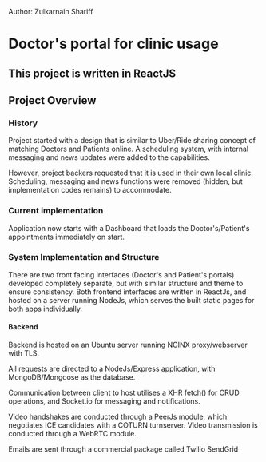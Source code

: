 Author: Zulkarnain Shariff

# Doctor's portal for clinic usage

## This project is written in ReactJS

## Project Overview

### History
Project started with a design that is similar to Uber/Ride sharing concept of matching Doctors and Patients online.
A scheduling system, with internal messaging and news updates were added to the capabilities.

However, project backers requested that it is used in their own local clinic.
Scheduling, messaging and news functions were removed (hidden, but implementation codes remains) to accommodate.

### Current implementation

Application now starts with a Dashboard that loads the Doctor's/Patient's appointments immediately on start. 

### System Implementation and Structure
There are two front facing interfaces (Doctor's and Patient's portals) developed completely separate, but with similar structure and theme to 
ensure consistency. Both frontend interfaces are written in ReactJs, and hosted on a server running NodeJs, which serves the built static
pages for both apps individually.

#### Backend
Backend is hosted on an Ubuntu server running NGINX proxy/webserver with TLS.

All requests are directed to a NodeJs/Express application, with MongoDB/Mongoose as the database.

Communication between client to host utilises a XHR fetch() for CRUD operations, and Socket.io for messaging and notifications.

Video handshakes are conducted through a PeerJs module, which negotiates ICE candidates with a COTURN turnserver. Video transmission is conducted 
through a WebRTC module.

Emails are sent through a commercial package called Twilio SendGrid
